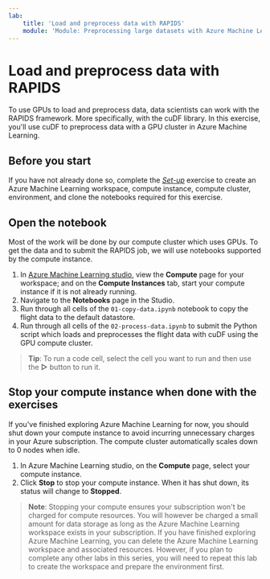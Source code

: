```yaml
---
lab:
    title: 'Load and preprocess data with RAPIDS'
    module: 'Module: Preprocessing large datasets with Azure Machine Learning'
---
```


# Load and preprocess data with RAPIDS

To use GPUs to load and preprocess data, data scientists can work with the RAPIDS framework. More specifically, with the cuDF library. In this exercise, you'll use cuDF to preprocess data with a GPU cluster in Azure Machine Learning.

## Before you start

If you have not already done so, complete the *[Set-up](00-set-up.md)* exercise to create an Azure Machine Learning workspace, compute instance, compute cluster, environment, and clone the notebooks required for this exercise.

## Open the notebook

Most of the work will be done by our compute cluster which uses GPUs. To get the data and to submit the RAPIDS job, we will use notebooks supported by the compute instance.

1. In [Azure Machine Learning studio](https://ml.azure.com), view the **Compute** page for your workspace; and on the **Compute Instances** tab, start your compute instance if it is not already running.
2. Navigate to the **Notebooks** page in the Studio.
3. Run through all cells of the `01-copy-data.ipynb` notebook to copy the flight data to the default datastore.
4. Run through all cells of the `02-process-data.ipynb` to submit the Python script which loads and preprocesses the flight data with cuDF using the GPU compute cluster.

> **Tip**: To run a code cell, select the cell you want to run and then use the **&#9655;** button to run it.

## Stop your compute instance when done with the exercises

If you've finished exploring Azure Machine Learning for now, you should shut down your compute instance to avoid incurring unnecessary charges in your Azure subscription. The compute cluster automatically scales down to 0 nodes when idle.

1. In Azure Machine Learning studio, on the **Compute** page, select your compute instance.
2. Click **Stop** to stop your compute instance. When it has shut down, its status will change to **Stopped**.

> **Note**: Stopping your compute ensures your subscription won't be charged for compute resources. You will however be charged a small amount for data storage as long as the Azure Machine Learning workspace exists in your subscription. If you have finished exploring Azure Machine Learning, you can delete the Azure Machine Learning workspace and associated resources. However, if you plan to complete any other labs in this series, you will need to repeat this lab to create the workspace and prepare the environment first.
